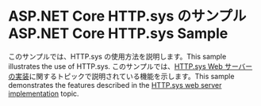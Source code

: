 # <a name="aspnet-core-httpsys-sample"></a><span data-ttu-id="7963c-101">ASP.NET Core HTTP.sys のサンプル</span><span class="sxs-lookup"><span data-stu-id="7963c-101">ASP.NET Core HTTP.sys Sample</span></span>

<span data-ttu-id="7963c-102">このサンプルでは、HTTP.sys の使用方法を説明します。</span><span class="sxs-lookup"><span data-stu-id="7963c-102">This sample illustrates the use of HTTP.sys.</span></span> <span data-ttu-id="7963c-103">このサンプルでは、[HTTP.sys Web サーバーの実装](https://docs.microsoft.com/aspnet/core/fundamentals/servers/httpsys)に関するトピックで説明されている機能を示します。</span><span class="sxs-lookup"><span data-stu-id="7963c-103">This sample demonstrates the features described in the [HTTP.sys web server implementation](https://docs.microsoft.com/aspnet/core/fundamentals/servers/httpsys) topic.</span></span>
